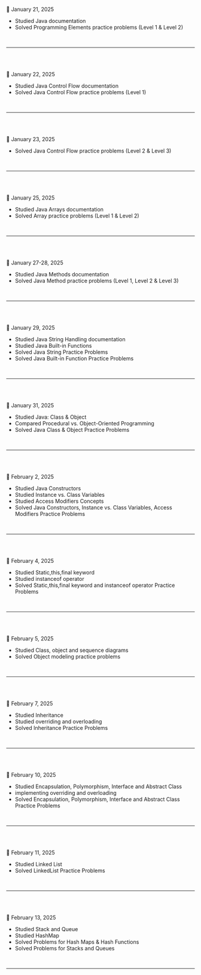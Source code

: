 
<div class="entry">
    <p class="date">📌 January 21, 2025</p>
    <ul>
        <li>Studied Java documentation </li>
        <li>Solved Programming Elements practice problems (Level 1 & Level 2) </li>
    </ul>
</div>
<br>
<hr>
<br><br>


<div class="entry">
    <p class="date">📌 January 22, 2025</p>
    <ul>
        <li>Studied Java Control Flow documentation </li>
        <li>Solved Java Control Flow practice problems (Level 1) </li>
    </ul>
</div>
<br>
<hr>
<br><br>

<div class="entry">
    <p class="date">📌 January 23, 2025</p>
    <ul>
        <li>Solved Java Control Flow practice problems (Level 2 & Level 3) </li>
    </ul>
</div>
<br>
<hr>
<br><br>

<div class="entry">
    <p class="date">📌 January 25, 2025</p>
    <ul>
        <li>Studied Java Arrays documentation </li>
        <li>Solved Array practice problems (Level 1 & Level 2) </li>
    </ul>
</div>
<br>
<hr>

<br><br>

<div class="entry">
    <p class="date">📌 January 27-28, 2025</p>
    <ul>
        <li>Studied Java Methods documentation </li>
        <li>Solved Java Method practice problems (Level 1, Level 2 & Level 3) </li>
    </ul>
</div>
<br>
<hr>

<br><br>

<div class="entry">
    <p class="date">📌 January 29, 2025</p>
    <ul>
        <li>Studied Java String Handling documentation </li>
        <li>Studied Java Built-in Functions </li>
        <li>Solved Java String Practice Problems </li>
        <li>Solved Java Built-in Function Practice Problems </li>
    </ul>
</div>
<br>
<hr>

<br><br>

<div class="entry">
    <p class="date">📌 January 31, 2025</p>
    <ul>
        <li>Studied Java: Class & Object </li>
        <li>Compared Procedural vs. Object-Oriented Programming </li>
        <li>Solved Java Class & Object Practice Problems </li>
    </ul>
</div>
<br>
<hr>
<br><br>

<div class="entry">
    <p class="date">📌 February 2, 2025</p>
    <ul>
        <li>Studied Java Constructors </li>
        <li>Studied Instance vs. Class Variables </li>
        <li>Studied Access Modifiers Concepts </li>
        <li>Solved Java Constructors, Instance vs. Class Variables, Access Modifiers Practice Problems</li>
    </ul>
</div>
<br>
<hr>

<br><br>

<div class="entry">
    <p class="date">📌 February 4, 2025</p>
    <ul>
        <li>Studied Static,this,final keyword</li>
        <li>Studied instanceof operator </li>
        <li>Solved  Static,this,final keyword and instanceof operator Practice Problems </li>
    </ul>
</div>
<br>
<hr>

<br><br>
<div class="entry">
    <p class="date">📌 February 5, 2025</p>
    <ul>
        <li>Studied Class, object and sequence diagrams</li>
        <li>Solved  Object modeling practice problems </li>
    </ul>
</div>
<br>
<hr>

<br><br>
<div class="entry">
    <p class="date">📌 February 7, 2025</p>
    <ul>
        <li>Studied Inheritance </li>
        <li>Studied overriding and overloading </li>
        <li>Solved  Inheritance Practice Problems </li>
    </ul>
</div>
<br>
<hr>

<br><br>
<div class="entry">
    <p class="date">📌 February 10, 2025</p>
    <ul>
        <li>Studied  Encapsulation, Polymorphism, Interface and Abstract Class </li>
        <li>implementing overriding and overloading</li>
        <li>Solved Encapsulation, Polymorphism, Interface and Abstract Class Practice Problems </li>
    </ul>
</div>
<br>
<hr>

<br><br>
<div class="entry">
    <p class="date">📌 February 11, 2025</p>
    <ul>
        <li>Studied Linked List </li>
        <li>Solved LinkedList Practice Problems </li>
    </ul>
</div>
<br>
<hr>

<br><br>
<div class="entry">
    <p class="date">📌 February 13, 2025</p>
    <ul>
        <li>Studied Stack and Queue </li>
        <li>Studied HashMap </li>
        <li>Solved Problems for Hash Maps & Hash Functions</li>       
        <li>Solved Problems for Stacks and Queues</li> 
    </ul>
</div>
<br>
<hr>

<br><br>
